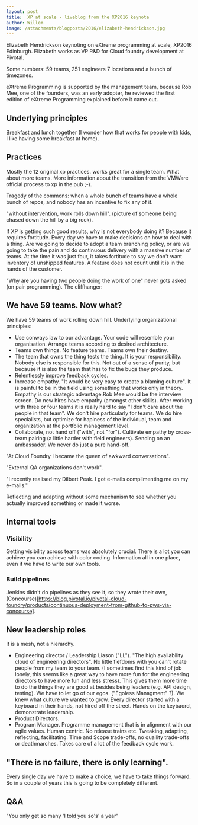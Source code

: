 ```yaml
---
layout: post
title:  XP at scale - liveblog from the XP2016 keynote
author: Willem
image: /attachments/blogposts/2016/elizabeth-hendrickson.jpg
---
```


Elizabeth Hendrickson keynoting on eXtreme programming at scale, XP2016 Edinburgh. Elizabeth works as VP R&D for
Cloud foundry development at Pivotal.

Some numbers: 59 teams, 251 engineers 7 locations and a bunch of timezones.

eXtreme Programming is supported by the management team, because Rob Mee, one of the founders, was an early adopter, he reviewed the first edition of eXtreme Programming explained before it came out.

## Underlying principles

Breakfast and lunch together (I wonder how that works for people with kids, I like having some breakfast at home).

## Practices

Mostly the 12 original xp practices. works great for a single team. What about more teams. More information about the transition from the VMWare official process to xp in the pub ;-).

Tragedy of the commons: when a whole bunch of teams have a whole bunch of repos, and nobody has an incentive to fix any of it.

"without intervention, work rolls down hill". (picture of someone being chased down the hill by a big rock).

If XP is getting such good results, why is not everybody doing it? Because it requires fortitude. Every day we have to make decisions on how to deal with a thing. Are we going to decide to adopt a team branching policy, or are we going to take the pain and do continuous delivery with a massive number of teams. At the time it was just four, it takes fortitude to say we don't want inventory of unshipped features. A feature does not count until it is in the hands of the customer.

"Why are you having two people doing the work of one" never gots asked (on pair programming). The cliffhanger:

## We have 59 teams. Now what?

We have 59 teams of work rolling down hill. Underlying organizational principles:

- Use conways law to our advantage. Your code will resemble your organisation. Arrange teams according to desired architecture.
- Teams own things. No feature teams. Teams own their destiny.
- The team that owns the thing tests the thing. It is your responsibility. Nobody else is responsible for this. Not out of a sense of purity, but because it is also the team that has to fix the bugs they produce.
- Relentlessly improve feedback cycles.
- Increase empathy. "It would be very easy to create a blaming culture". It is painful to be in the field using something that works only in theory. Empathy is our strategic advantage.Rob Mee would be the interview screen. Do
new hires have empathy (amongst other skills). After working with three or four teams it is really hard to say "I don't care about the people in that team". We don't hire particularly for teams. We do hire specialists, but optimize for hapiness of the individual, team and organization at the portfolio management level.
- Collaborate, not hand off ("with", not "for").
  Cultivate empathy by cross-team pairing (a little harder with field engineers). Sending on an ambassador. We never do just a pure hand-off.


"At Cloud Foundry I became the queen of awkward conversations".

"External QA organizations don't work".

"I recently realised my Dilbert Peak. I got e-mails complimenting me on my e-mails."

Reflecting and adapting without some mechanism to see whether you actually improved something or made it worse.

## Internal tools

### Visibility

Getting visibility across teams was absolutely crucial. There is a lot you can achieve you can achieve with color coding. Information all in one place, even if we have to write our own tools.

### Build pipelines

Jenkins didn't do pipelines as they see it, so they wrote their own, (Concourse)[https://blog.pivotal.io/pivotal-cloud-foundry/products/continuous-deployment-from-github-to-pws-via-concourse].

## New leadership roles

It is a mesh, not a hierarchy.


* Engineering director / Leadership Liason ("LL"). "The high availability cloud of engineering directors". No little fiefdoms with you can't rotate people from my team to your team. (I sometimes find this kind of job lonely, this seems like a great way to have more fun for the engineering directors to have more fun and less stress). This gives them more time to do the things they are good at besides being leaders (e.g. API design, testing). We have to let go of our egos. ("Egoless Managment" ?). We knew what culture we wanted to grow. Every director started with a keyboard in their hands, not hired off the street. Hands on the keybaord, demonstrate leadership.
* Product Directors.
* Program Manager. Programme management that is in alignment with our agile values. Human centric. No release trains etc. Tweaking, adapting, reflecting, facilitating. Time and Scope trade-offs, no quaility trade-offs or deathmarches. Takes care of a lot of the feedback cycle work.

## "There is no failure, there is only learning".

Every single day we have to make a choice, we have to take things forward. So in a couple of years this is going to be completely different.

## Q&A

"You only get so many 'I told you so's' a year"

